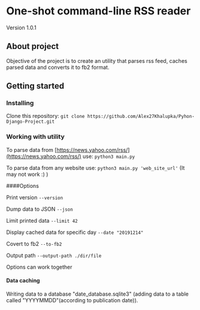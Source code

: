 # One-shot command-line RSS reader

Version 1.0.1

## About project

Objective of the project is to create an utility that parses rss feed, caches parsed data and converts it to fb2 format.

## Getting started

### Installing

Clone this repository:
  `git clone https://github.com/Alex27Khalupka/Pyhon-Django-Project.git`

### Working with utility

To parse data from [https://news.yahoo.com/rss/](https://news.yahoo.com/rss/) use: `python3 main.py`


To parse data from any website use: `python3 main.py 'web_site_url'` (It may not work :) )


####Options

Print version
`--version`

Dump data to JSON
`--json`

Limit printed data
`--limit 42`

Display cached data for specific day
`--date "20191214"`

Covert to fb2
`--to-fb2`

Output path
`--output-path ./dir/file`

Options can work together


#### Data caching

Writing data to a database "date_database.sqlite3" (adding data to a table called "YYYYMMDD"(according to publication date)).